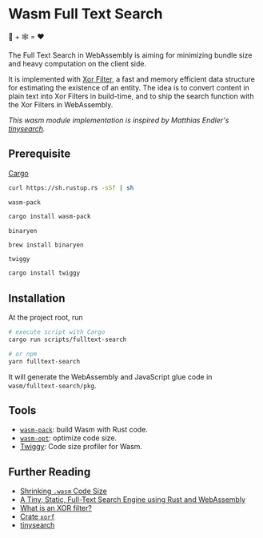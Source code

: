 # Wasm Full Text Search

🦀 + 🕸 = ❤️

The Full Text Search in WebAssembly is aiming for minimizing bundle size and heavy computation on the client side.

It is implemented with [Xor Filter](https://arxiv.org/abs/1912.08258), a fast and memory efficient data structure for estimating the existence of an entity. The idea is to convert content in plain text into Xor Filters in build-time, and to ship the search function with the Xor Filters in WebAssembly.

_This wasm module implementation is inspired by Matthias Endler's [tinysearch](https://github.com/tinysearch/tinysearch)._

## Prerequisite

[Cargo](https://doc.rust-lang.org/cargo/getting-started/installation.html)

```bash
curl https://sh.rustup.rs -sSf | sh
```

`wasm-pack`

```bash
cargo install wasm-pack
```

`binaryen`

```bash
brew install binaryen
```

`twiggy`

```bash
cargo install twiggy
```

## Installation

At the project root, run

```bash
# execute script with Cargo
cargo run scripts/fulltext-search

# or npm
yarn fulltext-search
```

It will generate the WebAssembly and JavaScript glue code in `wasm/fulltext-search/pkg`.

## Tools

- [`wasm-pack`](https://rustwasm.github.io/docs/wasm-pack/introduction.html): build Wasm with Rust code.
- [`wasm-opt`](https://github.com/WebAssembly/binaryen): optimize code size.
- [Twiggy](https://rustwasm.github.io/twiggy/index.html): Code size profiler for Wasm.

## Further Reading

- [Shrinking `.wasm` Code Size](https://rustwasm.github.io/docs/book/reference/code-size.html)
- [A Tiny, Static, Full-Text Search Engine using Rust and WebAssembly](https://endler.dev/2019/tinysearch)
- [What is an XOR filter?](https://stackoverflow.com/questions/67527507/what-is-an-xor-filter)
- [Crate `xorf`](https://docs.rs/xorf/0.8.0/xorf/)
- [tinysearch](https://github.com/tinysearch/tinysearch)
